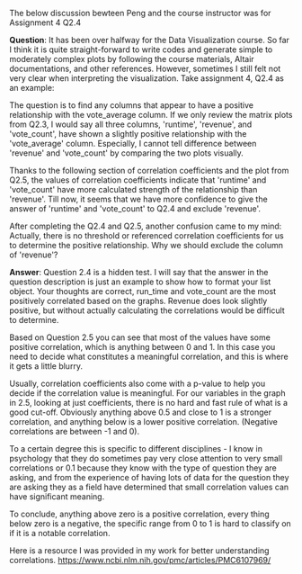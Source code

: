 The below discussion bewteen Peng and the course instructor was for Assignment 4 Q2.4

**Question**: It has been over halfway for the Data Visualization course. So far I think it is quite straight-forward to write codes and generate simple to moderately complex plots by following the course materials, Altair documentations, and other references. However, sometimes I still felt not very clear when interpreting the visualization. Take assignment 4, Q2.4 as an example:

The question is to find any columns that appear to have a positive relationship with the vote_average column. If we only review the matrix plots from Q2.3, I would say all three columns, 'runtime', 'revenue', and 'vote_count', have shown a slightly positive relationship with the 'vote_average' column. Especially, I cannot tell difference between 'revenue' and 'vote_count' by comparing the two plots visually.

Thanks to the following section of correlation coefficients and the plot from Q2.5, the values of correlation coefficients indicate that 'runtime' and 'vote_count' have more calculated strength of the relationship than 'revenue'. Till now, it seems that we have more confidence to give the answer of 'runtime' and 'vote_count' to Q2.4 and exclude 'revenue'. 

After completing the Q2.4 and Q2.5, another confusion came to my mind: Actually, there is no threshold or referenced correlation coefficients for us to determine the positive relationship. Why we should exclude the column of 'revenue'?

**Answer**: Question 2.4 is a hidden test. I will say that the answer in the question description is just an example to show how to format your list object. Your thoughts are correct, run_time and vote_count are the most positively correlated based on the graphs. Revenue does look slightly positive, but without actually calculating the correlations would be difficult to determine.

Based on Question 2.5 you can see that most of the values have some positive correlation, which is anything between 0 and 1. In this case you need to decide what constitutes a meaningful correlation, and this is where it gets a little blurry.

Usually, correlation coefficients also come with a p-value to help you decide if the correlation value is meaningful. For our variables in the graph in 2.5, looking at just coefficients, there is no hard and fast rule of what is a good cut-off. Obviously anything above 0.5 and close to 1 is a stronger correlation, and anything below is a lower positive correlation. (Negative correlations are between -1 and 0).

To a certain degree this is specific to different disciplines - I know in psychology that they do sometimes pay very close attention to very small correlations or 0.1 because they know with the type of question they are asking, and from the experience of having lots of data for the question they are asking they as a field have determined that small correlation values can have significant meaning.

To conclude, anything above zero is a positive correlation, every thing below zero is a negative, the specific range from 0 to 1 is hard to classify on if it is a notable correlation.

Here is a resource I was provided in my work for better understanding correlations. https://www.ncbi.nlm.nih.gov/pmc/articles/PMC6107969/
